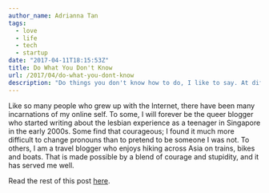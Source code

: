 ```yaml
---
author_name: Adrianna Tan
tags:
  - love
  - life
  - tech
  - startup
date: "2017-04-11T18:15:53Z"
title: Do What You Don't Know
url: /2017/04/do-what-you-dont-know
description: "Do things you don't know how to do, I like to say. At different points in life, I have had the privilege of doing just that."
---
```


Like so many people who grew up with the Internet, there have been many incarnations of my online self. To some, I will forever be the queer blogger who started writing about the lesbian experience as a teenager in Singapore in the early 2000s. Some find that courageous; I found it much more difficult to change pronouns than to pretend to be someone I was not. To others, I am a travel blogger who enjoys hiking across Asia on trains, bikes and boats. That is made possible by a blend of courage and stupidity, and it has served me well.

Read the rest of this post [here](http://www.hnworth.com/article/2017/04/07/stories-of-courage-adrianna-tan/).
